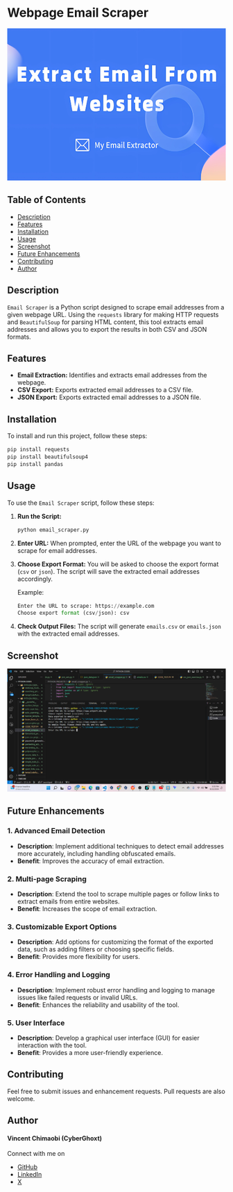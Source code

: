 
# Webpage Email Scraper

<a>
  <img src="https://github.com/VincentRitchie/WebPage-Email-Scraper/blob/main/Web%20Page%20Email%20Scraper%20img.png" alt="Logo" height="350" width="650" />
</a>

## Table of Contents
- [Description](#description)
- [Features](#features)
- [Installation](#installation)
- [Usage](#usage)
- [Screenshot](#screenshot)
- [Future Enhancements](#future-enhancements)
- [Contributing](#contributing)
- [Author](#author)

## Description
`Email Scraper` is a Python script designed to scrape email addresses from a given webpage URL. Using the `requests` library for making HTTP requests and `BeautifulSoup` for parsing HTML content, this tool extracts email addresses and allows you to export the results in both CSV and JSON formats.

## Features
- **Email Extraction:** Identifies and extracts email addresses from the webpage.
- **CSV Export:** Exports extracted email addresses to a CSV file.
- **JSON Export:** Exports extracted email addresses to a JSON file.

## Installation
To install and run this project, follow these steps:

```sh
pip install requests
pip install beautifulsoup4
pip install pandas
```

## Usage
To use the `Email Scraper` script, follow these steps:

1. **Run the Script:**
   ```sh
   python email_scraper.py
   ```

2. **Enter URL:**
   When prompted, enter the URL of the webpage you want to scrape for email addresses.

3. **Choose Export Format:**
   You will be asked to choose the export format (`csv` or `json`). The script will save the extracted email addresses accordingly.

   Example:
   ```python
   Enter the URL to scrape: https://example.com
   Choose export format (csv/json): csv
   ```

4. **Check Output Files:**
   The script will generate `emails.csv` or `emails.json` with the extracted email addresses.

## Screenshot

<a>
  <img src="https://github.com/VincentRitchie/WebPage-Email-Scraper/blob/main/Web%20Page%20Email%20Scraper%20screenshot.png" alt="Screenshot" width="650" />
</a>

## Future Enhancements

### 1. **Advanced Email Detection**
   - **Description**: Implement additional techniques to detect email addresses more accurately, including handling obfuscated emails.
   - **Benefit**: Improves the accuracy of email extraction.

### 2. **Multi-page Scraping**
   - **Description**: Extend the tool to scrape multiple pages or follow links to extract emails from entire websites.
   - **Benefit**: Increases the scope of email extraction.

### 3. **Customizable Export Options**
   - **Description**: Add options for customizing the format of the exported data, such as adding filters or choosing specific fields.
   - **Benefit**: Provides more flexibility for users.

### 4. **Error Handling and Logging**
   - **Description**: Implement robust error handling and logging to manage issues like failed requests or invalid URLs.
   - **Benefit**: Enhances the reliability and usability of the tool.

### 5. **User Interface**
   - **Description**: Develop a graphical user interface (GUI) for easier interaction with the tool.
   - **Benefit**: Provides a more user-friendly experience.

## Contributing

Feel free to submit issues and enhancement requests. Pull requests are also welcome.

## Author

#### Vincent Chimaobi (CyberGhoxt)

Connect with me on 
- [GitHub](https://www.github.com/VincentRitchie/VincentRitchie)
- [LinkedIn](https://www.linkedin.com/in/vincent-chimaobi-53b458216?trk=contact-info)
- [X](https://x.com/vin_chimaobi042)
